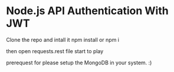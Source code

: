 # Node.js API Authentication With JWT
Clone the repo and intall it
npm install
or
npm i

then open requests.rest file start to play

prerequest for please setup the MongoDB in your system. :) 
